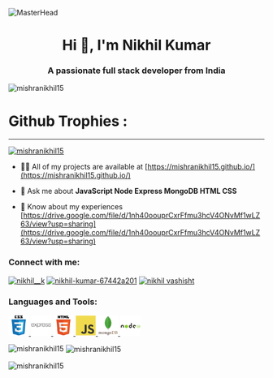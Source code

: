![MasterHead](https://user-images.githubusercontent.com/95478989/198955082-6e78ebb5-e1e4-49f9-8d32-6e5af3984dcd.gif)

<h1 align="center">Hi 👋, I'm Nikhil Kumar</h1>
<h3 align="center">A passionate full stack developer from India</h3>

<img align="right" src="https://media2.giphy.com/media/qgQUggAC3Pfv687qPC/giphy.gif?cid=790b7611745b4649e65ad509de95aee8e787d2cb83bd5bec&rid=giphy.gif&ct=g" alt="">

<p align="left"> <img src="https://komarev.com/ghpvc/?username=mishranikhil15&label=Profile%20views&color=0e75b6&style=flat" alt="mishranikhil15" /> </p>
<h1>Github Trophies : </h1>
<hr>

<p align="left"> <a href="https://github.com/ryo-ma/github-profile-trophy"><img src="https://github-profile-trophy.vercel.app/?username=mishranikhil15" alt="mishranikhil15" /></a> </p>

- 👨‍💻 All of my projects are available at [https://mishranikhil15.github.io/](https://mishranikhil15.github.io/)

- 💬 Ask me about **JavaScript Node Express MongoDB HTML CSS**

<!-- - 📫 How to reach me **vashsihtnikhil158@gmail.com** -->

- 📄 Know about my experiences [https://drive.google.com/file/d/1nh40oouprCxrFfmu3hcV4ONvMf1wLZ63/view?usp=sharing](https://drive.google.com/file/d/1nh40oouprCxrFfmu3hcV4ONvMf1wLZ63/view?usp=sharing)

<h3 align="left">Connect with me:</h3>
<p align="left">
<a href="https://twitter.com/nikhil__k" target="blank"><img align="center" src="https://raw.githubusercontent.com/rahuldkjain/github-profile-readme-generator/master/src/images/icons/Social/twitter.svg" alt="nikhil__k" height="30" width="40" /></a>
<a href="https://www.linkedin.com/in/nikhil-mishra-67442a201/" target="blank"><img align="center" src="https://raw.githubusercontent.com/rahuldkjain/github-profile-readme-generator/master/src/images/icons/Social/linked-in-alt.svg" alt="nikhil-kumar-67442a201" height="30" width="40" /></a>
<a href="https://fb.com/nikhil vashisht" target="blank"><img align="center" src="https://raw.githubusercontent.com/rahuldkjain/github-profile-readme-generator/master/src/images/icons/Social/facebook.svg" alt="nikhil vashisht" height="30" width="40" /></a>
</p>

<h3 align="left">Languages and Tools:</h3>
<p align="left"> <a href="https://www.w3schools.com/css/" target="_blank" rel="noreferrer"> <img src="https://raw.githubusercontent.com/devicons/devicon/master/icons/css3/css3-original-wordmark.svg" alt="css3" width="40" height="40"/> </a> <a href="https://expressjs.com" target="_blank" rel="noreferrer"> <img src="https://raw.githubusercontent.com/devicons/devicon/master/icons/express/express-original-wordmark.svg" alt="express" width="40" height="40"/> </a> <a href="https://www.w3.org/html/" target="_blank" rel="noreferrer"> <img src="https://raw.githubusercontent.com/devicons/devicon/master/icons/html5/html5-original-wordmark.svg" alt="html5" width="40" height="40"/> </a> <a href="https://developer.mozilla.org/en-US/docs/Web/JavaScript" target="_blank" rel="noreferrer"> <img src="https://raw.githubusercontent.com/devicons/devicon/master/icons/javascript/javascript-original.svg" alt="javascript" width="40" height="40"/> </a> <a href="https://www.mongodb.com/" target="_blank" rel="noreferrer"> <img src="https://raw.githubusercontent.com/devicons/devicon/master/icons/mongodb/mongodb-original-wordmark.svg" alt="mongodb" width="40" height="40"/> </a> <a href="https://nodejs.org" target="_blank" rel="noreferrer"> <img src="https://raw.githubusercontent.com/devicons/devicon/master/icons/nodejs/nodejs-original-wordmark.svg" alt="nodejs" width="40" height="40"/> </a> </p>

<p><img align="left" src="https://github-readme-stats.vercel.app/api/top-langs?username=mishranikhil15&show_icons=true&locale=en&layout=compact" alt="mishranikhil15" /></p>

<p>&nbsp;<img align="center" src="https://github-readme-stats.vercel.app/api?username=mishranikhil15&show_icons=true&locale=en" alt="mishranikhil15" /></p>

<p><img align="center" src="https://github-readme-streak-stats.herokuapp.com/?user=mishranikhil15&" alt="mishranikhil15" /></p>

